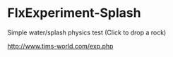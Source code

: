 FlxExperiment-Splash
=======================

Simple water/splash physics test (Click to drop a rock)

http://www.tims-world.com/exp.php
